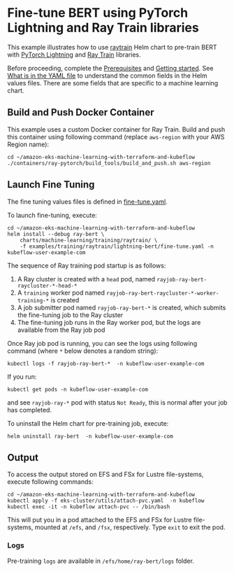 # Fine-tune BERT using PyTorch Lightning and Ray Train libraries

This example illustrates how to use [raytrain](../../../charts/machine-learning/training/raytrain/) Helm chart to pre-train BERT with [PyTorch Lightning](https://github.com/Lightning-AI/pytorch-lightning) and [Ray Train](https://docs.ray.io/en/latest/train/train.html) libraries.

Before proceeding, complete the [Prerequisites](../../../../README.md#prerequisites) and [Getting started](../../../../README.md#getting-started). See [What is in the YAML file](../../../../README.md#yaml-recipes) to understand the common fields in the Helm values files. There are some fields that are specific to a machine learning chart.

## Build and Push Docker Container

This example uses a custom Docker container for Ray Train. Build and push this container using following command (replace `aws-region` with your AWS Region name):

    cd ~/amazon-eks-machine-learning-with-terraform-and-kubeflow
    ./containers/ray-pytorch/build_tools/build_and_push.sh aws-region

## Launch Fine Tuning

The fine tuning values files is defined in [fine-tune.yaml](fine-tune.yaml). 

To launch fine-tuning,  execute:

    cd ~/amazon-eks-machine-learning-with-terraform-and-kubeflow
    helm install --debug ray-bert \
        charts/machine-learning/training/raytrain/ \
        -f examples/training/raytrain/lightning-bert/fine-tune.yaml -n kubeflow-user-example-com

The sequence of Ray training pod startup is as follows:

1. A Ray cluster is created with a `head` pod, named `rayjob-ray-bert-raycluster-*-head-*` 
2. A `training` worker pod named `rayjob-ray-bert-raycluster-*-worker-training-*`  is created
3. A job submitter pod named `rayjob-ray-bert-*` is created, which submits the fine-tuning job to the Ray cluster
4. The fine-tuning job runs in the Ray worker pod, but the logs are available from the Ray job pod

Once Ray job pod is running, you can see the logs using following command (where `*` below denotes a random string):

    kubectl logs -f rayjob-ray-bert-*  -n kubeflow-user-example-com

If you run:

    kubectl get pods -n kubeflow-user-example-com

and see  `rayjob-ray-*` pod with status `Not Ready`, this is normal after your job has completed.

To uninstall the Helm chart for pre-training job, execute:

    helm uninstall ray-bert  -n kubeflow-user-example-com

## Output

To access the output stored on EFS and FSx for Lustre file-systems, execute following commands:

    cd ~/amazon-eks-machine-learning-with-terraform-and-kubeflow
    kubectl apply -f eks-cluster/utils/attach-pvc.yaml  -n kubeflow
    kubectl exec -it -n kubeflow attach-pvc -- /bin/bash

This will put you in a pod attached to the  EFS and FSx for Lustre file-systems, mounted at `/efs`, and `/fsx`, respectively. Type `exit` to exit the pod.

### Logs

Pre-training `logs` are available in `/efs/home/ray-bert/logs` folder. 